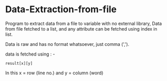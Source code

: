 # Data-Extraction-from-file
Program to extract data from a file to variable with no external library, Data from file fetched to a list, and any attribute can be fetched using index in list.

Data is raw and has no format whatsoever, just comma (',').


data is fetched using : - 
~~~
result[x][y]
~~~
In this x = row (line no.) 
and y = column (word)

